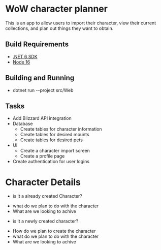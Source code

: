 # WoW character planner

This is an app to allow users to import their character, view their current collections, and plan out things they want to obtain.

## Build Requirements

- [.NET 6 SDK](https://dotnet.microsoft.com/en-us/download/dotnet/6.0)
- [Node 16](https://nodejs.org/en/download/)

## Building and Running

- dotnet run --project src/Web

## Tasks

- Add Blizzard API integration
- Database
  - Create tables for character information
  - Create tables for desired mounts
  - Create tables for desired pets
- UI
  - Create a character import screen
  - Create a profile page
- Create authentication for user logins

# Character Details
- is it a already created Character?
* what do we plan to do with the character
* What are we looking to achive

- is it a newly created character?
* How do we plan to create the character
* what do we plan to do with the character
* What are we looking to achive